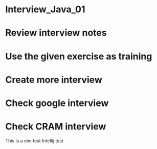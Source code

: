 # Interview_Java_01
# Review interview notes 
# Use the given exercise as training
# Create more interview
# Check google interview
# Check CRAM interview
This is a vim test
Intellij test
```
